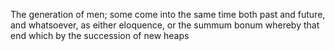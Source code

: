 The generation of men; some come into the same time both past and future, and whatsoever, as either eloquence, or the summum bonum whereby that end which by the succession of new heaps

